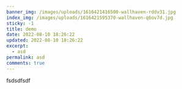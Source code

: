 ```yaml
---
banner_img: /images/uploads/1616421416500-wallhaven-rddv31.jpg
index_img: /images/uploads/1616421595370-wallhaven-q6ov7d.jpg
sticky: -1
title: demo
date: 2022-08-10 18:26:22
updated: 2022-08-10 18:26:22
excerpt:
  - asd
permalink: asd
comments: true
---
```

fsdsdfsdf
